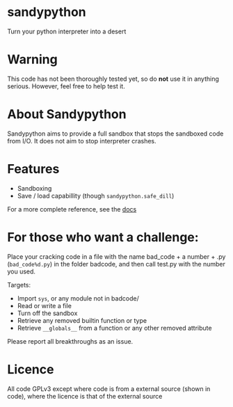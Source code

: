 sandypython
===========

Turn your python interpreter into a desert

Warning
=======

This code has not been thoroughly tested yet, so do __not__ use it in anything serious. However, feel free to help test it.

About Sandypython
=================

Sandypython aims to provide a full sandbox that stops the sandboxed code from I/O. It does not aim to stop interpreter crashes.

Features
========

 - Sandboxing
 - Save / load capabillity (though ```sandypython.safe_dill```)

For a more complete reference, see the [docs](https://rawgit.com/matsjoyce/sandypython/master/doc/build/index.html)

For those who want a challenge:
===============================

Place your cracking code in a file with the name bad_code + a number + .py
(```bad_code%d.py```) in the folder badcode, and then call test.py with the number you used.

Targets:
 - Import ```sys```, or any module not in badcode/
 - Read or write a file
 - Turn off the sandbox
 - Retrieve any removed builtin function or type
 - Retrieve ```__globals__``` from a function or any other removed attribute

Please report all breakthroughs as an issue.

Licence
=======

All code GPLv3 except where code is from a external source (shown in code), where the licence is that of the external source
